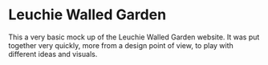 # Leuchie Walled Garden

This a very basic mock up of the Leuchie Walled Garden website. It was put together very quickly, more from a design point of view, to play with different ideas and visuals.

